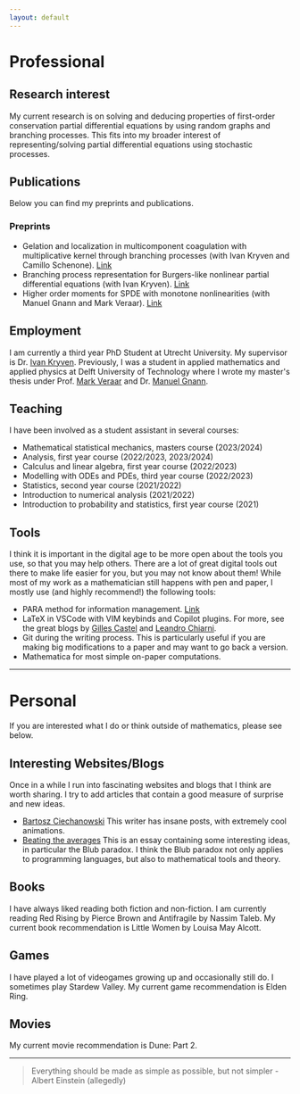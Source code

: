 ```yaml
---
layout: default
---
```


# Professional
## Research interest
My current research is on solving and deducing properties of first-order conservation partial differential equations by using random graphs and branching processes. This fits into my broader interest of representing/solving partial differential equations using stochastic processes. 


## Publications
Below you can find my preprints and publications.

### Preprints
- Gelation and localization in multicomponent coagulation with multiplicative kernel through branching processes (with Ivan Kryven and Camillo Schenone). [Link](https://arxiv.org/abs/2401.12844)
- Branching process representation for Burgers-like nonlinear partial differential equations (with Ivan Kryven). [Link](https://arxiv.org/abs/2310.11338)
- Higher order moments for SPDE with monotone nonlinearities (with Manuel Gnann and Mark Veraar). [Link](https://arxiv.org/abs/2203.15307)


## Employment 
I am currently a third year PhD Student at Utrecht University. My supervisor is Dr. [Ivan Kryven](https://www.uu.nl/staff/IVKryven). Previously, I was a student in applied mathematics and applied physics at Delft University of Technology where I wrote my master's thesis under Prof. [Mark Veraar](https://fa.ewi.tudelft.nl/~veraar/) and Dr. [Manuel Gnann](https://sites.google.com/view/manuelgnannpersonalhomepage/home).

## Teaching
I have been involved as a student assistant in several courses:
- Mathematical statistical mechanics, masters course (2023/2024)
- Analysis, first year course (2022/2023, 2023/2024)
- Calculus and linear algebra, first year course (2022/2023)
- Modelling with ODEs and PDEs, third year course (2022/2023)
- Statistics, second year course (2021/2022)
- Introduction to numerical analysis (2021/2022)
- Introduction to probability and statistics, first year course (2021)

## Tools
I think it is important in the digital age to be more open about the tools you use, so that you may help others. There are a lot of great digital tools out there to make life easier for you, but you may not know about them! While most of my work as a mathematician still happens with pen and paper, I mostly use (and highly recommend!) the following tools:
- PARA method for information management. [Link](https://fortelabs.com/blog/para/)
- LaTeX in VSCode with VIM keybinds and Copilot plugins. For more, see the great blogs by [Gilles Castel](https://castel.dev/post/lecture-notes-1/) and [Leandro Chiarni](https://www.lchiarini.com/vim/2022/05/28/Vim-for-mathematicians.html).
- Git during the writing process. This is particularly useful if you are making big modifications to a paper and may want to go back a version.
- Mathematica for most simple on-paper computations.

---

# Personal
If you are interested what I do or think outside of mathematics, please see below. 
## Interesting Websites/Blogs
Once in a while I run into fascinating websites and blogs that I think are worth sharing. I try to add articles that contain a good measure of surprise and new ideas.
- [Bartosz Ciechanowski](https://ciechanow.ski/) This writer has insane posts, with extremely cool animations.
- [Beating the averages](https://paulgraham.com/avg.html) This is an essay containing some interesting ideas, in particular the Blub paradox. I think the Blub paradox not only applies to programming languages, but also to mathematical tools and theory.

## Books
I have always liked reading both fiction and non-fiction. I am currently reading Red Rising by Pierce Brown and Antifragile by Nassim Taleb. My current book recommendation is Little Women by Louisa May Alcott.

## Games
I have played a lot of videogames growing up and occasionally still do. I sometimes play Stardew Valley. My current game recommendation is Elden Ring.

## Movies
My current movie recommendation is Dune: Part 2.

---

> Everything should be made as simple as possible, but not simpler - Albert Einstein (allegedly)
